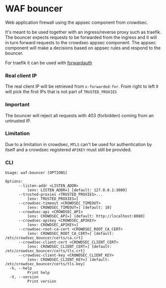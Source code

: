 # WAF bouncer

Web application firewall using the appsec component from crowdsec.

It's meant to be used together with an ingress/reverse proxy such as traefik. The bouncer expects requests to be forwarded from the ingress and it will in turn forward requests to the crowdsec appsec component. The appsec component will make a decisions based on appsec rules and respond to the bouncer.

For traefik it can be used with [forwardauth](https://doc.traefik.io/traefik/middlewares/http/forwardauth)

### Real client IP
The real client IP will be retrieved from `x-forwarded-for`. From right to left it will pick the first IPs that is not part of `TRUSTED_PROXIES` 
### Important
The bouncer will reject all requests with 403 (forbidden) coming from an untrusted IP.

### Limitation
Due to a limitation in crowdsec, `MTLS` can't be used for authentication by itself and a crowdsec registered `APIKEY` must still be provided.

### CLI
```
Usage: waf-bouncer [OPTIONS]

Options:
      --listen-addr <LISTEN_ADDR>
          [env: LISTEN_ADDR=] [default: 127.0.0.1:3000]
      --trusted-proxies <TRUSTED_PROXIES>...
          [env: TRUSTED_PROXIES=]
      --crowdsec-timeout <CROWDSEC_TIMEOUT>
          [env: CROWDSEC_TIMEOUT=] [default: 10]
      --crowdsec-api <CROWDSEC_API>
          [env: CROWDSEC_API=] [default: http://localhost:8080]
      --crowdsec-apikey <CROWDSEC_APIKEY>
          [env: CROWDSEC_APIKEY=]
      --crowdsec-root-ca-cert <CROWDSEC_ROOT_CA_CERT>
          [env: CROWDSEC_ROOT_CA_CERT=] [default: /etc/crowdsec_bouncer/certs/ca.crt]
      --crowdsec-client-cert <CROWDSEC_CLIENT_CERT>
          [env: CROWDSEC_CLIENT_CERT=] [default: /etc/crowdsec_bouncer/certs/tls.crt]
      --crowdsec-client-key <CROWDSEC_CLIENT_KEY>
          [env: CROWDSEC_CLIENT_KEY=] [default: /etc/crowdsec_bouncer/certs/tls.key]
  -h, --help
          Print help
  -V, --version
          Print version
```
